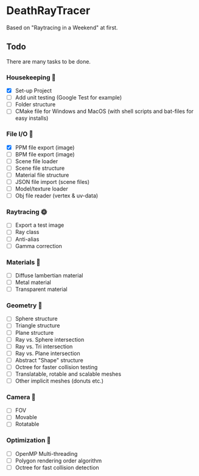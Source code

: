 # DeathRayTracer
Based on "Raytracing in a Weekend" at first.

## Todo
There are many tasks to be done.

### Housekeeping 🧹
- [x] Set-up Project
- [ ] Add unit testing (Google Test for example)
- [ ] Folder structure
- [ ] CMake file for Windows and MacOS (with shell scripts and bat-files for easy installs)

### File I/O 💾
- [x] PPM file export (image)
- [ ] BPM file export (image)
- [ ] Scene file loader
- [ ] Scene file structure
- [ ] Material file structure
- [ ] JSON file import (scene files)
- [ ] Model/texture loader
- [ ] Obj file reader (vertex & uv-data)

### Raytracing 🌞
- [ ] Export a test image
- [ ] Ray class
- [ ] Anti-alias
- [ ] Gamma correction

### Materials 🍷
- [ ] Diffuse lambertian material
- [ ] Metal material
- [ ] Transparent material

### Geometry 📐
- [ ] Sphere structure
- [ ] Triangle structure
- [ ] Plane structure
- [ ] Ray vs. Sphere intersection
- [ ] Ray vs. Tri intersection
- [ ] Ray vs. Plane intersection
- [ ] Abstract "Shape" structure
- [ ] Octree for faster collision testing
- [ ] Translatable, rotable and scalable meshes
- [ ] Other implicit meshes (donuts etc.) 

### Camera 📸
- [ ] FOV
- [ ] Movable
- [ ] Rotatable

### Optimization 💪
- [ ] OpenMP Multi-threading
- [ ] Polygon rendering order algorithm
- [ ] Octree for fast collision detection
